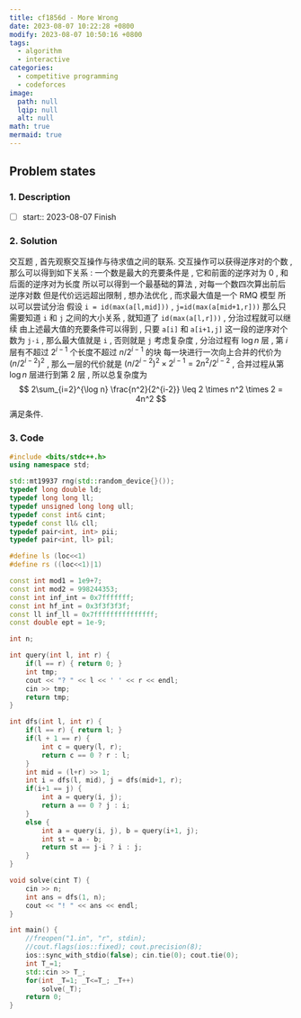 ```yaml
---
title: cf1856d - More Wrong
date: 2023-08-07 10:22:28 +0800
modify: 2023-08-07 10:50:16 +0800
tags:
  - algorithm
  - interactive
categories:
  - competitive programming
  - codeforces
image:
  path: null
  lqip: null
  alt: null
math: true
mermaid: true
---
```

## Problem states
### 1. Description
- [ ] start:: 2023-08-07 Finish
### 2. Solution
交互题 , 首先观察交互操作与待求值之间的联系.
交互操作可以获得逆序对的个数 , 那么可以得到如下关系 :
一个数是最大的充要条件是 , 它和前面的逆序对为 0 , 和后面的逆序对为长度
所以可以得到一个最基础的算法 , 对每一个数四次算出前后逆序对数
但是代价远远超出限制 , 想办法优化 , 而求最大值是一个 RMQ 模型
所以可以尝试分治
假设 `i = id(max(a[l,mid]))` , `j=id(max(a[mid+1,r]))` 
那么只需要知道 `i` 和 `j` 之间的大小关系 , 就知道了 `id(max(a[l,r]))` , 分治过程就可以继续
由上述最大值的充要条件可以得到 , 只要 `a[i]` 和 `a[i+1,j]` 这一段的逆序对个数为 `j-i` , 那么最大值就是 `i` , 否则就是 `j`
考虑复杂度 , 分治过程有 $\log n$ 层 , 第 $i$ 层有不超过 $2^{i-1}$ 个长度不超过 $n / 2^{i-1}$ 的块
每一块进行一次向上合并的代价为 $(n/2^{i-2})^2$ , 那么一层的代价就是 $(n/2^{i-2})^2 \times 2^{i-1} = 2n^2/2^{i-2}$ , 合并过程从第 $\log n$ 层进行到第 2 层 , 所以总复杂度为
$$
2\sum_{i=2}^{\log n} \frac{n^2}{2^{i-2}} \leq 2 \times n^2 \times 2 = 4n^2
$$
满足条件.
### 3. Code
```cpp
#include <bits/stdc++.h>
using namespace std;

std::mt19937 rng(std::random_device{}());
typedef long double ld;
typedef long long ll;
typedef unsigned long long ull;
typedef const int& cint;
typedef const ll& cll;
typedef pair<int, int> pii;
typedef pair<int, ll> pil;

#define ls (loc<<1)
#define rs ((loc<<1)|1)

const int mod1 = 1e9+7;
const int mod2 = 998244353;
const int inf_int = 0x7fffffff;
const int hf_int = 0x3f3f3f3f;
const ll inf_ll = 0x7fffffffffffffff;
const double ept = 1e-9;

int n;

int query(int l, int r) {
    if(l == r) { return 0; }
    int tmp;
    cout << "? " << l << ' ' << r << endl;
    cin >> tmp;
    return tmp;
}

int dfs(int l, int r) {
    if(l == r) { return l; }
    if(l + 1 == r) {
        int c = query(l, r);
        return c == 0 ? r : l;
    }
    int mid = (l+r) >> 1;
    int i = dfs(l, mid), j = dfs(mid+1, r);
    if(i+1 == j) {
        int a = query(i, j);
        return a == 0 ? j : i;
    }
    else {
        int a = query(i, j), b = query(i+1, j);
        int st = a - b;
        return st == j-i ? i : j;
    }
}

void solve(cint T) {
    cin >> n;
    int ans = dfs(1, n);
    cout << "! " << ans << endl;
}

int main() {
    //freopen("1.in", "r", stdin);
    //cout.flags(ios::fixed); cout.precision(8);
    ios::sync_with_stdio(false); cin.tie(0); cout.tie(0);
    int T_=1;
    std::cin >> T_;
    for(int _T=1; _T<=T_; _T++)
        solve(_T);
    return 0;
}

```
